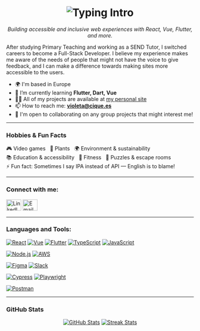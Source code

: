 <h1 align="center">
  <img src="https://readme-typing-svg.herokuapp.com?font=Fira+Code&size=28&pause=1000&color=7F5AF0&center=true&vCenter=true&width=600&lines=Hi+👋+I'm+Violeta;Full-Stack+Developer+from+Madrid" alt="Typing Intro">
</h1>
  <p align="center"><em>Building accessible and inclusive web experiences with React, Vue, Flutter, and more.</em></p>

After studying Primary Teaching and working as a SEND Tutor, I switched careers to become a Full-Stack Developer. I believe my experience makes me aware of the needs of people that might not have the voice to give feedback, and I can make a difference towards making sites more accessible to the users.

- 🌍 I'm based in Europe
- 🌱 I’m currently learning **Flutter, Dart, Vue**
- 👩‍💻 All of my projects are available at [my personal site](https://violeta.cique.es/)
- 📫 How to reach me: **violeta@cique.es**
- 🤝 I'm open to collaborating on any group projects that might interest me!

---

<h3 align="left">Hobbies & Fun Facts</h3>
<p>
  🎮 Video games &nbsp; 🌱 Plants &nbsp; 🌍 Environment & sustainability <br>
  📚 Education & accessibility &nbsp; 💪 Fitness &nbsp; 🧩 Puzzles & escape rooms <br>
  ⚡ Fun fact: Sometimes I say IPA instead of API — English is to blame!
</p>

---

<h3 align="left">Connect with me:</h3>
<p align="left">
  <a href="https://linkedin.com/in/violeta-cf" target="_blank"><img src="https://raw.githubusercontent.com/rahuldkjain/github-profile-readme-generator/master/src/images/icons/Social/linked-in-alt.svg" alt="LinkedIn" height="30" width="40" /></a>
  <a href="mailto:violeta@cique.es"><img src="https://cdn-icons-png.flaticon.com/512/732/732200.png" alt="Email" height="30" width="40"/></a>
</p>

---

<h3 align="left">Languages and Tools:</h3>
<p align="left">
  <!-- Frontend -->
  <a href="https://reactjs.org/" target="_blank"><img src="https://img.shields.io/badge/React-61DAFB?style=for-the-badge&logo=react&logoColor=black" alt="React"/></a>
  <a href="https://vuejs.org/" target="_blank"><img src="https://img.shields.io/badge/Vue-4FC08D?style=for-the-badge&logo=vue.js&logoColor=white" alt="Vue"/></a>
  <a href="https://flutter.dev/" target="_blank"><img src="https://img.shields.io/badge/Flutter-02569B?style=for-the-badge&logo=flutter&logoColor=white" alt="Flutter"/></a>
  <a href="https://www.typescriptlang.org/" target="_blank"><img src="https://img.shields.io/badge/TypeScript-3178C6?style=for-the-badge&logo=typescript&logoColor=white" alt="TypeScript"/></a>
  <a href="https://developer.mozilla.org/en-US/docs/Web/JavaScript" target="_blank"><img src="https://img.shields.io/badge/JavaScript-F7DF1E?style=for-the-badge&logo=javascript&logoColor=black" alt="JavaScript"/></a>
</p>

<p align="left">
  <!-- Backend / Cloud -->
  <a href="https://nodejs.org/" target="_blank"><img src="https://img.shields.io/badge/Node.js-339933?style=for-the-badge&logo=node.js&logoColor=white" alt="Node.js"/></a>
  <a href="https://aws.amazon.com/" target="_blank"><img src="https://img.shields.io/badge/AWS-232F3E?style=for-the-badge&logo=amazon-aws&logoColor=white" alt="AWS"/></a>
</p>

<p align="left">
  <!-- Tools / Design -->
  <a href="https://www.figma.com/" target="_blank"><img src="https://img.shields.io/badge/Figma-F24E1E?style=for-the-badge&logo=figma&logoColor=white" alt="Figma"/></a>
  <a href="https://slack.com/" target="_blank"><img src="https://img.shields.io/badge/Slack-4A154B?style=for-the-badge&logo=slack&logoColor=white" alt="Slack"/></a>
</p>

<p align="left">
  <!-- Testing -->
  <a href="https://www.cypress.io/" target="_blank"><img src="https://img.shields.io/badge/Cypress-17202C?style=for-the-badge&logo=cypress&logoColor=white" alt="Cypress"/></a>
  <a href="https://playwright.dev/" target="_blank"><img src="https://img.shields.io/badge/Playwright-000000?style=for-the-badge&logo=playwright&logoColor=white" alt="Playwright"/></a>
</p>

<p align="left">
  <!-- API / Postman -->
  <a href="https://www.postman.com/" target="_blank"><img src="https://img.shields.io/badge/Postman-FF6C37?style=for-the-badge&logo=postman&logoColor=white" alt="Postman"/></a>
</p>

---

<h3 align="left">GitHub Stats</h3>
<p align="center">
  <a href="http://www.github.com/violetacf"><img src="https://github-readme-stats.vercel.app/api?username=violetacf&show_icons=true&count_private=true&title_color=0891b2&text_color=a855f7&icon_color=14b8a6&bg_color=181824&hide_border=true" alt="GitHub Stats" /></a>
  <a href="http://www.github.com/violetacf"><img src="https://github-readme-streak-stats.herokuapp.com/?user=violetacf&stroke=a855f7&background=181824&ring=0891b2&fire=0891b2&currStreakNum=a855f7&currStreakLabel=0891b2&sideNums=a855f7&sideLabels=a855f7&dates=a855f7&hide_border=true" alt="Streak Stats" /></a>
</p>
